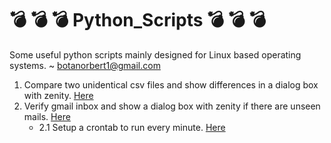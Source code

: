 # 				:bomb: :bomb: :bomb: Python_Scripts :bomb: :bomb: :bomb:
Some useful python scripts mainly designed for Linux based operating systems.
~ botanorbert1@gmail.com

1. Compare two unidentical csv files and show differences in a dialog box with zenity. [Here](csv/compare_two_csv_files.py)
2. Verify gmail inbox and show a dialog box with zenity if there are unseen mails. [Here](gmail/verify_gmail.py)
	- 2.1 Setup a crontab to run every minute. [Here](gmail/verify_gmail_crontab.md)
